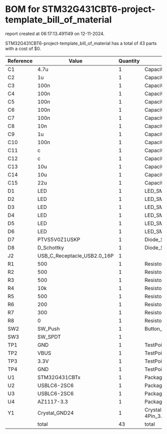# BOM for STM32G431CBT6-project-template_bill_of_material

report created at 06:17:13.491149 on 12-11-2024.

STM32G431CBT6-project-template_bill_of_material has a total of 43 parts with a cost of $0.

| Reference | Value | Quantity | part number | cost |
| --------- | ----- | -------- | ----------- | ---- |
| C1 | 4.7u | 1 | Capacitor_SMD:C_0805_2012Metric | $0 |
| C2 | 1u | 1 | Capacitor_SMD:C_0805_2012Metric | $0 |
| C3 | 100n | 1 | Capacitor_SMD:C_0805_2012Metric | $0 |
| C4 | 100n | 1 | Capacitor_SMD:C_0805_2012Metric | $0 |
| C5 | 100n | 1 | Capacitor_SMD:C_0805_2012Metric | $0 |
| C6 | 100n | 1 | Capacitor_SMD:C_0805_2012Metric | $0 |
| C7 | 100n | 1 | Capacitor_SMD:C_0805_2012Metric | $0 |
| C8 | 10n | 1 | Capacitor_SMD:C_0805_2012Metric | $0 |
| C9 | 1u | 1 | Capacitor_SMD:C_0805_2012Metric | $0 |
| C10 | 100n | 1 | Capacitor_SMD:C_0805_2012Metric | $0 |
| C11 | c | 1 | Capacitor_SMD:C_0805_2012Metric | $0 |
| C12 | c | 1 | Capacitor_SMD:C_0805_2012Metric | $0 |
| C13 | 10u | 1 | Capacitor_SMD:C_0805_2012Metric | $0 |
| C14 | 10u | 1 | Capacitor_SMD:C_0805_2012Metric | $0 |
| C15 | 22u | 1 | Capacitor_SMD:C_0805_2012Metric | $0 |
| D1 | LED | 1 | LED_SMD:LED_0805_2012Metric | $0 |
| D2 | LED | 1 | LED_SMD:LED_0805_2012Metric | $0 |
| D3 | LED | 1 | LED_SMD:LED_0805_2012Metric | $0 |
| D4 | LED | 1 | LED_SMD:LED_0805_2012Metric | $0 |
| D5 | LED | 1 | LED_SMD:LED_0805_2012Metric | $0 |
| D6 | LED | 1 | LED_SMD:LED_0805_2012Metric | $0 |
| D7 | PTVS5V0Z1USKP | 1 | Diode_SMD:Nexperia_DSN1608-2_1.6x0.8mm | $0 |
| D8 | D_Schottky | 1 | Diode_SMD:D_0805_2012Metric | $0 |
| J2 | USB_C_Receptacle_USB2.0_16P | 1 |  | $0 |
| R1 | 500 | 1 | Resistor_SMD:R_0805_2012Metric | $0 |
| R2 | 500 | 1 | Resistor_SMD:R_0805_2012Metric | $0 |
| R3 | 500 | 1 | Resistor_SMD:R_0805_2012Metric | $0 |
| R4 | 10k | 1 | Resistor_SMD:R_0805_2012Metric | $0 |
| R5 | 500 | 1 | Resistor_SMD:R_0805_2012Metric | $0 |
| R6 | 200 | 1 | Resistor_SMD:R_0805_2012Metric | $0 |
| R7 | 300 | 1 | Resistor_SMD:R_0805_2012Metric | $0 |
| R8 | 0 | 1 | Resistor_SMD:R_0805_2012Metric | $0 |
| SW2 | SW_Push | 1 | Button_Switch_SMD:SW_Push_SPST_NO_Alps_SKRK | $0 |
| SW3 | SW_SPDT | 1 |  | $0 |
| TP1 | GND | 1 | TestPoint:TestPoint_Pad_D1.5mm | $0 |
| TP2 | VBUS | 1 | TestPoint:TestPoint_Pad_D1.5mm | $0 |
| TP3 | 3.3V | 1 | TestPoint:TestPoint_Pad_D1.5mm | $0 |
| TP4 | GND | 1 | TestPoint:TestPoint_Bridge_Pitch2.54mm_Drill0.7mm | $0 |
| U1 | STM32G431CBTx | 1 | Package_QFP:LQFP-48_7x7mm_P0.5mm | $0 |
| U2 | USBLC6-2SC6 | 1 | Package_TO_SOT_SMD:SOT-23-6 | $0 |
| U3 | USBLC6-2SC6 | 1 | Package_TO_SOT_SMD:SOT-23-6 | $0 |
| U4 | AZ1117-3.3 | 1 | Package_TO_SOT_SMD:SOT-223 | $0 |
| Y1 | Crystal_GND24 | 1 | Crystal:Crystal_SMD_SeikoEpson_FA238V-4Pin_3.2x2.5mm_HandSoldering | $0 |
|  | total | 43 | total | $0 |
